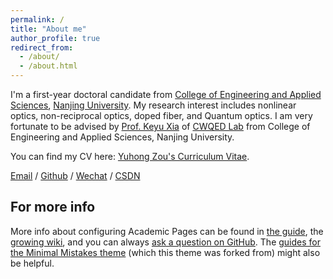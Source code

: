 ```yaml
---
permalink: /
title: "About me"
author_profile: true
redirect_from: 
  - /about/
  - /about.html
---
```


I'm a first-year doctoral candidate from [College of Engineering and Applied Sciences](https://eng.nju.edu.cn/), [Nanjing University](https://www.nju.edu.cn/). My research interest includes nonlinear optics, non-reciprocal optics, doped fiber, and Quantum optics. I am very fortunate to be advised by [Prof. Keyu Xia](https://eng.nju.edu.cn/45/3a/c5183a476474/page.htm) of [CWQED Lab](https://cwqed.nju.edu.cn/) from College of Engineering and Applied Sciences, Nanjing University.

You can find my CV here: [Yuhong Zou's Curriculum Vitae](../assets/Curriculum_Vitae.pdf).

[Email](yuhong.zou@smail.pku.edu.cn) / [Github](https://github.com/YuhongZou-svg) / [Wechat](../images/wechat.jpg) / [CSDN](https://blog.csdn.net/fendoudecheng?spm=1000.2115.3001.5343)



For more info
------
More info about configuring Academic Pages can be found in [the guide](https://academicpages.github.io/markdown/), the [growing wiki](https://github.com/academicpages/academicpages.github.io/wiki), and you can always [ask a question on GitHub](https://github.com/academicpages/academicpages.github.io/discussions). The [guides for the Minimal Mistakes theme](https://mmistakes.github.io/minimal-mistakes/docs/configuration/) (which this theme was forked from) might also be helpful.
